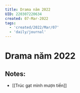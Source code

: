 ```yaml
---
title: Drama năm 2022
UID: 220307220634
created: 07-Mar-2022
tags:
  - 'created/2022/Mar/07'
  - 'daily/journal'
---
```

# Drama năm 2022

## Notes:

- [[Trúc gạt mình mượn tiền]]